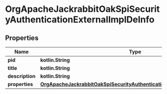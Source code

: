 
# OrgApacheJackrabbitOakSpiSecurityAuthenticationExternalImplDeInfo

## Properties
Name | Type | Description | Notes
------------ | ------------- | ------------- | -------------
**pid** | **kotlin.String** |  |  [optional]
**title** | **kotlin.String** |  |  [optional]
**description** | **kotlin.String** |  |  [optional]
**properties** | [**OrgApacheJackrabbitOakSpiSecurityAuthenticationExternalImplDeProperties**](OrgApacheJackrabbitOakSpiSecurityAuthenticationExternalImplDeProperties.md) |  |  [optional]



